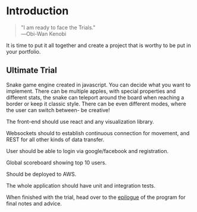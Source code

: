 # Introduction
> "I am ready to face the Trials." <br/>
> ―Obi-Wan Kenobi

It is time to put it all together and create a project that is worthy to be put
in your portfolio.

## Ultimate Trial
Snake game engine created in javascript. You can decide what you want to
implement. There can be multiple apples, with special properties and different
stats, the snake can teleport around the board when reaching a border or keep it
classic style. There can be even different modes, where the user can switch
between- be creative!

The front-end should use react and any visualization library.

Websockets should to establish continuous connection for movement, and REST for all
other kinds of data transfer.

User should be able to login via google/facebook and registration.

Global scoreboard showing top 10 users.

Should be deployed to AWS.

The whole application should have unit and integration tests.

When finished with the trial, head over to the [epilogue][epilogue] of the
program for final notes and advice.

[epilogue]: https://github.com/mihaildono/padawan-project/blob/master/epilogue/interview-training.md
